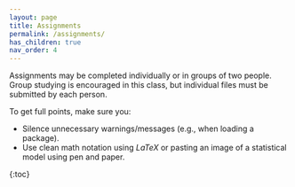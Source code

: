 ```yaml
---
layout: page
title: Assignments
permalink: /assignments/
has_children: true
nav_order: 4
---
```


Assignments may be completed individually or in groups of two people. Group studying is encouraged in this class, but individual files must be submitted by each person.  

To get full points, make sure you: 

- Silence unnecessary warnings/messages (e.g., when loading a package).  
- Use clean math notation using $LaTeX$ or pasting an image of a statistical model using pen and paper.  

{:toc}
